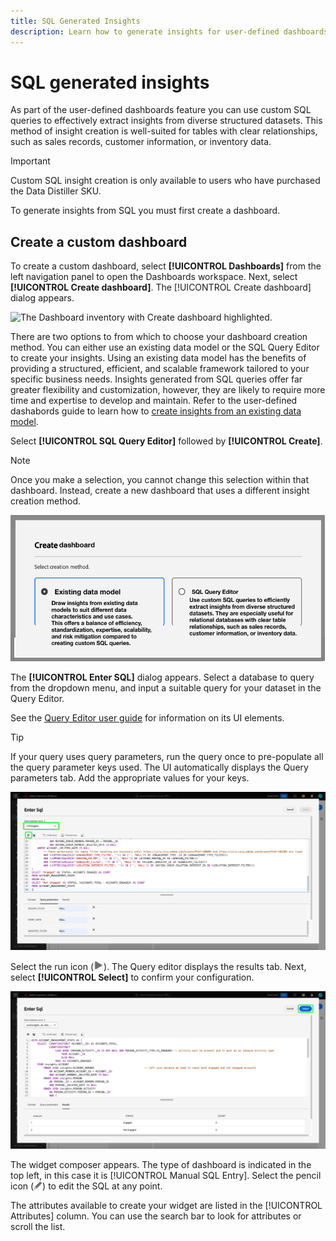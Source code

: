 ```yaml
---
title: SQL Generated Insights
description: Learn how to generate insights for user-defined dashboards with SQL.
---
```

# SQL generated insights

As part of the user-defined dashboards feature you can use custom SQL queries to effectively extract insights from diverse structured datasets. This method of insight creation is well-suited for tables with clear relationships, such as sales records, customer information, or inventory data.

<!-- Users who have purchased the Data Distiller SKU can use custom SQL queries to create insights. -->

>[!IMPORTANT]
>
>Custom SQL insight creation is only available to users who have purchased the Data Distiller SKU.

To generate insights from SQL you must first create a dashboard.

## Create a custom dashboard

To create a custom dashboard, select **[!UICONTROL Dashboards]** from the left navigation panel to open the Dashboards workspace. Next, select **[!UICONTROL Create dashboard]**. The [!UICONTROL Create dashboard] dialog appears.

![The Dashboard inventory with Create dashboard highlighted.]()

There are two options to from which to choose your dashboard creation method. You can either use an existing data model or the SQL Query Editor to create your insights. Using an existing data model has the benefits of providing a structured, efficient, and scalable framework tailored to your specific business needs. Insights generated from SQL queries offer far greater flexibility and customization, however, they are likely to require more time and expertise to develop and maintain. Refer to the user-defined dashabords guide to learn how to [create insights from an existing data model](./user-defined-dashboards.md#create-widget).

Select **[!UICONTROL SQL Query Editor]** followed by **[!UICONTROL Create]**.

>[!NOTE]
>
>Once you make a selection, you cannot change this selection within that dashboard. Instead, create a new dashboard that uses a different insight creation method.

![The [!UICONTROL Create dashboard] dialog with SQL Query Editor and Create highlighted. PLACEHOLDER](./images/user-defined-dashboards/sql-workflow/suggested-ui-experience.png)

The **[!UICONTROL Enter SQL]** dialog appears. Select a database to query from the dropdown menu, and input a suitable query for your dataset in the Query Editor.

See the [Query Editor user guide](../query-service/ui/user-guide.md#query-authoring) for information on its UI elements.

>[!TIP]
>
>If your query uses query parameters, run the query once to pre-populate all the query parameter keys used. The UI automatically displays the Query parameters tab. Add the appropriate values for your keys.

![The [!UICONTROL Enter SQL] dialog with the dataset dropdown menu and run icon highlighted, The dialog has a populated SQL query and the query parameters tab displayed.](./images/user-defined-dashboards/sql-workflow/enter-sql-database-dropdown.png)

Select the run icon (![The run icon.](./images/user-defined-dashboards/sql-workflow/run-icon.png)). The Query editor displays the results tab. Next, select **[!UICONTROL Select]** to confirm your configuration.

![The [!UICONTROL Enter SQL] dialog with SQL input, the results tab displayed, and Select highlighted.](./images/user-defined-dashboards/sql-workflow/enter-sql-select.png)

The widget composer appears. The type of dashboard is indicated in the top left, in this case it is [!UICONTROL Manual SQL Entry]. Select the pencil icon (![A pencil icon.](./images/user-defined-dashboards/edit-icon.png)) to edit the SQL at any point. 

The attributes available to create your widget are listed in the [!UICONTROL Attributes] column. You can use the search bar to look for attributes or scroll the list.



